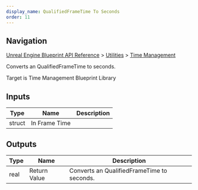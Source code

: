 ```yaml
---
display_name: QualifiedFrameTime To Seconds
order: 11
---
```

## Navigation

[Unreal Engine Blueprint API Reference](https://dev.epicgames.com/documentation/en-us/unreal-engine/BlueprintAPI) > [Utilities](https://dev.epicgames.com/documentation/en-us/unreal-engine/BlueprintAPI/Utilities) > [Time Management](https://dev.epicgames.com/documentation/en-us/unreal-engine/BlueprintAPI/Utilities/TimeManagement)

Converts an QualifiedFrameTime to seconds.

Target is Time Management Blueprint Library

## Inputs

| Type | Name | Description |
| --- | --- | --- |
| struct | In Frame Time |  |

## Outputs

| Type | Name | Description |
| --- | --- | --- |
| real | Return Value | Converts an QualifiedFrameTime to seconds. |
